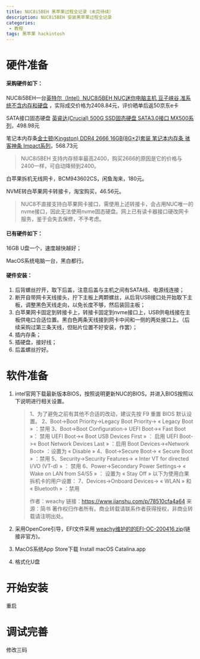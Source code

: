 ```yaml
---
title: NUC8i5BEH 黑苹果过程全记录（未完待续）
description: NUC8i5BEH 安装黑苹果过程全记录
categories:
 - 教程
tags: 黑苹果 hackintosh
---
```




<!-- more -->

## 
# 硬件准备

#### 采购硬件如下：

NUC8i5BEH一台[英特尔（Intel）NUC8i5BEH NUC迷你电脑主机 豆子峡谷 准系统不含内存和硬盘](https://item.jd.com/56753694658.html) ，实际成交价格为2408.84元，评价晒单后返50京东e卡

SATA接口固态硬盘 [英睿达(Crucial) 500G SSD固态硬盘 SATA3.0接口 MX500系列](https://item.jd.com/6164595.html)，498.98元

笔记本内存条[金士顿(Kingston) DDR4 2666 16GB(8G×2)套装 笔记本内存条 骇客神条 Impact系列](https://item.jd.com/8179330.html)，568.73元

> NUC8i5BEH 支持内存频率最高2400，购买2666的原因是它的价格与2400一样，可自动降频到2400。



白苹果拆机无线网卡，BCM943602CS，闲鱼淘来，180元。

NVME转白苹果网卡转接卡，淘宝购买，46.56元。

> NUC8不直接支持白苹果网卡接口，需使用上述转接卡，会占用NUC唯一的nvme接口，因此无法使用nvme固态硬盘。网上已有读卡器接口硬改网卡服务，鉴于会失去保修，不予考虑。

#### 已有硬件如下：

16GB U盘一个，速度越快越好；

MacOS系统电脑一台，黑白都行。

#### 硬件安装：

1. 后背螺丝拧开，取下后盖，注意后盖与主机之间有SATA线、电源线连接；
2. 断开自带网卡天线接头，拧下主板上两颗螺丝，从后背USB接口处开始取下主板，调整黑色天线走向，以免长度不够，然后装回主板；
3. 白苹果网卡固定到转接卡上，转接卡固定到nvme接口上，USB供电线接在主板供电口合适位置。黑白色两条天线接到网卡中间和一侧的两处接口上。（后续采购过第三条天线，但贴片位置不好安装，作罢）；
4. 插内存条；
5. 插硬盘，接好线；
6. 后盖螺丝拧好。



# 软件准备

1. intel官网下载最新版本BIOS，按照说明更新NUC的BIOS，并进入BIOS按照以下说明进行相关设置。

   > 1、为了避免之前有其他不合适的改动，建议先按 F9 重置 BIOS 默认设置。
   > 2、Boot->Boot Priority->Legacy Boot Priority-> « Legacy Boot » ：禁用
   > 3、Boot->Boot Configuration->
   >   UEFI Boot->« Fast Boot »： 禁用
   >   UEFI Boot->« Boot USB Devices First » ： 启用
   >   UEFI Boot->« Boot Network Devices Last » ：启用
   >   Boot Devices->«Network Boot» ：设置为 « Disable »
   > 4、Boot->Secure Boot-> « Secure Boot » ：禁用
   > 5、Security->Security Features-> « Inter VT for directed I/VO (VT-d) » ： 禁用
   > 6、Power->Secondary Power Settings-> « Wake on LAN from S4/S5 » ： 设置为 « Stay Off »
   > 以下为使用白果拆机卡的用户设置：
   > 7、Devices->Onboard Devices-> « WLAN » 和  « Bluetooth » ：禁用
   >
   > 
   >
   > 作者：weachy
   > 链接：https://www.jianshu.com/p/78510cfa4a64
   > 来源：简书
   > 著作权归作者所有。商业转载请联系作者获得授权，非商业转载请注明出处。

2. 采用OpenCore引导，EFI文件采用 [weachy维护的的EFI-OC-200416.zip](https://github.com/Koude/NUC8BEH-Hackintosh)(链接非官方)。
3. MacOS系统App Store下载 Install macOS Catalina.app
4. 格式化U盘



# 开始安装

重启

# 调试完善

修改三码